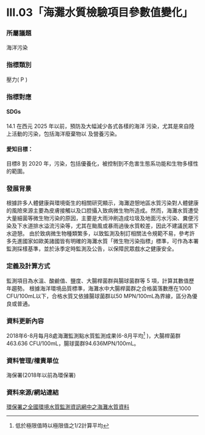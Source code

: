 # III.03「海灘水質檢驗項目參數值變化」

<script type="text/javascript" src="http://cdn.mathjax.org/mathjax/latest/MathJax.js?config=TeX-AMS-MML_HTMLorMML"></script>

### 所屬議題
海洋污染
### 指標類別
壓力( P )
### 指標對應
#### SDGs
14.1 在西元 2025 年以前，預防及大幅減少各式各樣的海洋 污染，尤其是來自陸上活動的污染，包括海洋廢棄物以 及營養污染。
#### 愛知目標：
目標8 到 2020 年，污染，包括優養化，被控制到不危害生態系功能和生物多樣性的範圍。
### 發展背景
根據許多人體健康與環境衛生的相關研究顯示，海灘遊憩地區水質污染對人體健康的風險來源主要為皮膚接觸以及口腔攝入致病微生物所造成。然而，海灘水質遭受大量細菌等微生物污染的原因，主要是大雨沖刷造成垃圾及地面污水污染、糞便污染及下水道排水溢流污染等，尤其在颱風或暴雨過後水質較差，因此不建議民眾下水遊憩。 由於致病微生物種類繁多，以致監測及制訂相關法令規範不易，參考許多先進國家如歐美諸國皆有明確的海灘水質「微生物污染指標」標準，可作為本署監測採樣基準，並於泳季定時監測及公告，以保障民眾戲水之健康安全。
### 定義及計算方式
監測項目為水溫、酸鹼值、鹽度、大腸桿菌群與腸球菌群等 5 項，計算其數值歷年趨勢。 根據海洋環境品質標準，海灘水中大腸桿菌群之合格菌落數應在1000 CFU/100mL以下，合格水質又依據腸球菌群以50 MPN/100mL為界線，區分為優良或普通。
### 資料更新內容
2018年6-8月每月8處海灘監測點水質監測成果(6-8月平均[^first] )，大腸桿菌群463.636 CFU/100mL，腸球菌群94.636MPN/100mL。
[^first]: 低於極限值時以極限值之1/2計算平均
### 資料管理/權責單位
海保署(2018年以前為環保署)
### 資料來源/網站連結
[環保署之全國環境水質監測資訊網中之海灘水質資料](https://wq.epa.gov.tw/Code/Report/DownloadList.aspx)